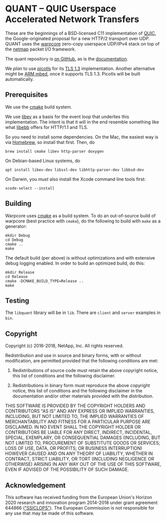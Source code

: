 # QUANT – QUIC Userspace Accelerated Network Transfers

These are the beginnings of a BSD-licensed C11 implementation of
[QUIC](https://www.chromium.org/quic), the Google-originated proposal for a new
HTTP/2 transport over UDP. QUANT uses the
[warpcore](https://github.com/NTAP/warpcore) zero-copy  userspace UDP/IPv4 stack
on top of the [netmap](http://info.iet.unipi.it/~luigi/netmap/) packet I/O
framework.

The quant repository is [on GitHub](https://github.com/NTAP/quant), as is
the [documentation](https://ntap.github.io/quant/).

We *plan* to use [picotls](https://github.com/h2o/picotls) for its [TLS
1.3](https://datatracker.ietf.org/doc/draft-ietf-tls-tls13/) implementation.
Another alternative might be [ARM mbed](https://www.mbed.com/en/), once it
supports TLS 1.3. Picotls will be built automatically.


## Prerequisites

We use the [cmake](https://cmake.org/) build system.

We use [libev](http://software.schmorp.de/pkg/libev.html) as a basis for the
event loop that underlies this implementation. The intent is that it will in the
end resemble something like what [libebb](http://tinyclouds.org/libebb/)
offers for HTTP/1.1 and TLS.

So you need to install some dependencies. On the Mac, the easiest way is via
[Homebrew](http://brew.sh/), so install that first. Then, do

    brew install cmake libev http-parser doxygen

On Debian-based Linux systems, do

    apt install libev-dev libssl-dev libhttp-parser-dev libbsd-dev

On Darwin, you *must* also install the Xcode command line tools first:

    xcode-select --install


## Building
Warpcore uses [cmake](https://cmake.org/) as a build system. To do an
out-of-source build of warpcore (best practice with `cmake`), do the following
to build with `make` as a generator:

    mkdir Debug
    cd Debug
    cmake ..
    make

The default build (per above) is without optimizations and with extensive debug
logging enabled. In order to build an optimized build, do this:

    mkdir Release
    cd Release
    cmake -DCMAKE_BUILD_TYPE=Release ..
    make


## Testing

The `libquant` library will be in `lib`. There are `client` and `server`
examples in `bin`.


## Copyright

Copyright (c) 2016-2018, NetApp, Inc.
All rights reserved.

Redistribution and use in source and binary forms, with or without modification,
are permitted provided that the following conditions are met:

1. Redistributions of source code must retain the above copyright notice, this
   list of conditions and the following disclaimer.

2. Redistributions in binary form must reproduce the above copyright notice,
   this list of conditions and the following disclaimer in the documentation
   and/or other materials provided with the distribution.

THIS SOFTWARE IS PROVIDED BY THE COPYRIGHT HOLDERS AND CONTRIBUTORS "AS IS" AND
ANY EXPRESS OR IMPLIED WARRANTIES, INCLUDING, BUT NOT LIMITED TO, THE IMPLIED
WARRANTIES OF MERCHANTABILITY AND FITNESS FOR A PARTICULAR PURPOSE ARE
DISCLAIMED. IN NO EVENT SHALL THE COPYRIGHT HOLDER OR CONTRIBUTORS BE LIABLE FOR
ANY DIRECT, INDIRECT, INCIDENTAL, SPECIAL, EXEMPLARY, OR CONSEQUENTIAL DAMAGES
(INCLUDING, BUT NOT LIMITED TO, PROCUREMENT OF SUBSTITUTE GOODS OR SERVICES;
LOSS OF USE, DATA, OR PROFITS; OR BUSINESS INTERRUPTION) HOWEVER CAUSED AND ON
ANY THEORY OF LIABILITY, WHETHER IN CONTRACT, STRICT LIABILITY, OR TORT
(INCLUDING NEGLIGENCE OR OTHERWISE) ARISING IN ANY WAY OUT OF THE USE OF THIS
SOFTWARE, EVEN IF ADVISED OF THE POSSIBILITY OF SUCH DAMAGE.


## Acknowledgement

This software has received funding from the European Union's Horizon 2020
research and innovation program 2014-2018 under grant agreement 644866
(["SSICLOPS"](https://ssiclops.eu/)). The European Commission is not responsible
for any use that may be made of this software.


[//]: # (@example client.c)
[//]: # (@example server.c)

